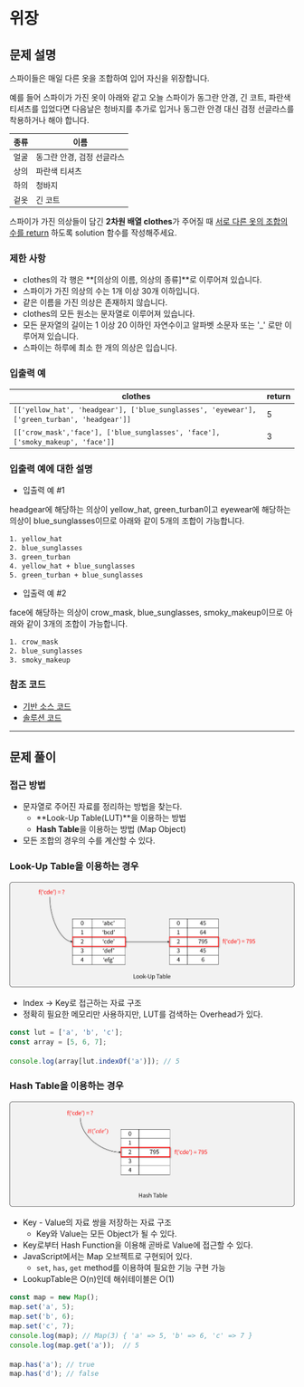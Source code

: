 # 위장

## 문제 설명

스파이들은 매일 다른 옷을 조합하여 입어 자신을 위장합니다.

예를 들어 스파이가 가진 옷이 아래와 같고 오늘 스파이가 동그란 안경, 긴 코트, 파란색 티셔츠를 입었다면 다음날은 청바지를 추가로 입거나 동그란 안경 대신 검정 선글라스를 착용하거나 해야 합니다.

|종류| 이름 |
|---|-------|
|얼굴| 동그란 안경, 검정 선글라스|
|상의| 파란색 티셔츠|
|하의| 청바지|
|겉옷| 긴 코트|

스파이가 가진 의상들이 담긴 **2차원 배열 clothes**가 주어질 때 <u>서로 다른 옷의 조합의 수를 return</u> 하도록 solution 함수를 작성해주세요.

### 제한 사항

- clothes의 각 행은 **[의상의 이름, 의상의 종류]**로 이루어져 있습니다.
- 스파이가 가진 의상의 수는 1개 이상 30개 이하입니다.
- 같은 이름을 가진 의상은 존재하지 않습니다.
- clothes의 모든 원소는 문자열로 이루어져 있습니다.
- 모든 문자열의 길이는 1 이상 20 이하인 자연수이고 알파벳 소문자 또는 '_' 로만 이루어져 있습니다.
- 스파이는 하루에 최소 한 개의 의상은 입습니다.

### 입출력 예

|clothes| return|
|-------|-------|
| `[['yellow_hat', 'headgear'], ['blue_sunglasses', 'eyewear'], ['green_turban', 'headgear']]` | 5 |
| `[['crow_mask','face'], ['blue_sunglasses', 'face'], ['smoky_makeup', 'face']]` | 3 |

### 입출력 예에 대한 설명

- 입출력 예 #1

headgear에 해당하는 의상이 yellow_hat, green_turban이고 eyewear에 해당하는 의상이 blue_sunglasses이므로 아래와 같이 5개의 조합이 가능합니다.

```
1. yellow_hat
2. blue_sunglasses
3. green_turban
4. yellow_hat + blue_sunglasses
5. green_turban + blue_sunglasses
```

- 입출력 예 #2

face에 해당하는 의상이 crow_mask, blue_sunglasses, smoky_makeup이므로 아래와 같이 3개의 조합이 가능합니다.

```
1. crow_mask
2. blue_sunglasses
3. smoky_makeup
```

### 참조 코드

- [기반 소스 코드](src/before.js)
- [솔루션 코드](src/after.js)

-------

## 문제 풀이

### 접근 방법

- 문자열로 주어진 자료를 정리하는 방법을 찾는다.
  - **Look-Up Table(LUT)**을 이용하는 방법
  - **Hash Table**을 이용하는 방법 (Map Object)
- 모든 조합의 경우의 수를 계산할 수 있다.

### Look-Up Table을 이용하는 경우

![LUT](img/1.png)

- Index -> Key로 접근하는 자료 구조
- 정확히 필요한 메모리만 사용하지만, LUT를 검색하는 Overhead가 있다.

```javascript
const lut = ['a', 'b', 'c'];
const array = [5, 6, 7];

console.log(array[lut.indexOf('a')]); // 5
```

### Hash Table을 이용하는 경우

![HashTable](img/2.png)

- Key - Value의 자료 쌍을 저장하는 자료 구조
  - Key와 Value는 모든 Object가 될 수 있다.
- Key로부터 Hash Function을 이용해 곧바로 Value에 접근할 수 있다.
- JavaScript에서는 Map 오브젝트로 구현되어 있다.
  - `set`, `has`, `get` method를 이용하여 필요한 기능 구현 가능
- LookupTable은 O(n)인데 해쉬테이블은 O(1)

```javascript
const map = new Map();
map.set('a', 5);
map.set('b', 6);
map.set('c', 7);
console.log(map); // Map(3) { 'a' => 5, 'b' => 6, 'c' => 7 }
console.log(map.get('a'));  // 5

map.has('a'); // true
map.has('d'); // false
```
